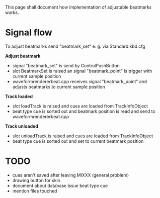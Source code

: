 This page shall document how implementation of adjustable beatmarks
works.

# Signal flow

To adjust beatmarks send "beatmark\_set" e. g. via Standard.kbd.cfg

**Adjust beatmark**

  - signal "beatmark\_set" is send by ControlPushButton
  - slot BeatmarkSet is raised an signal "beatmark\_point" is trigger
    with current sample position
  - waveformrendererbeat.cpp receives signal "beatmark\_point" and
    adjusts beatmarks to current sample position

**Track loaded**

  - slot loadTrack is raised and cues are loaded from TrackInfoObject
  - beat type cue is sorted out and beatmark position is read and send
    to waveformrendererbeat.cpp

**Track unloaded**

  - slot unloadTrack is raised and cues are loaded from TrackInfoObject
  - beat type cue is sorted out and set to current beatmark position

# TODO

  - cues aren't saved after leaving MIXXX (general problem)
  - drawing button for skin
  - document about database issue beat type cue
  - mention files touched
